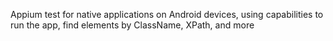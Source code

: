 Appium test for native applications on Android devices, using capabilities to run the app, find elements by ClassName, XPath, and more
